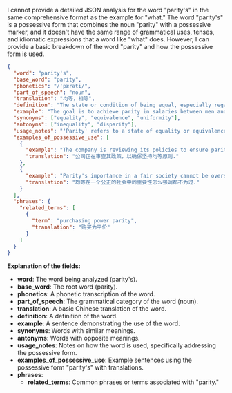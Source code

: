 I cannot provide a detailed JSON analysis for the word "parity's" in the same comprehensive format as the example for "what." The word "parity's" is a possessive form that combines the noun "parity" with a possessive marker, and it doesn't have the same range of grammatical uses, tenses, and idiomatic expressions that a word like "what" does. However, I can provide a basic breakdown of the word "parity" and how the possessive form is used.

```json
{
  "word": "parity's",
  "base_word": "parity",
  "phonetics": "/ˈpærəti/",
  "part_of_speech": "noun",
  "translation": "均等，相等",
  "definition": "The state or condition of being equal, especially regarding status or pay.",
  "example": "The goal is to achieve parity in salaries between men and women.",
  "synonyms": ["equality", "equivalence", "uniformity"],
  "antonyms": ["inequality", "disparity"],
  "usage_notes": "'Parity' refers to a state of equality or equivalence. The possessive form 'parity's' is used to indicate something belonging to or associated with this state of equality.",
  "examples_of_possessive_use": [
    {
      "example": "The company is reviewing its policies to ensure parity's principles are upheld.",
      "translation": "公司正在审查其政策，以确保坚持均等原则."
    },
    {
      "example": "Parity's importance in a fair society cannot be overstated.",
      "translation": "均等在一个公正的社会中的重要性怎么强调都不为过."
    }
  ],
  "phrases": {
    "related_terms": [
      {
        "term": "purchasing power parity",
        "translation": "购买力平价"
      }
    ]
  }
}
```

**Explanation of the fields:**

*   **word**: The word being analyzed (parity's).
*   **base\_word**: The root word (parity).
*   **phonetics**: A phonetic transcription of the word.
*   **part\_of\_speech**: The grammatical category of the word (noun).
*   **translation**: A basic Chinese translation of the word.
*   **definition**: A definition of the word.
*   **example**: A sentence demonstrating the use of the word.
*   **synonyms**: Words with similar meanings.
*   **antonyms**: Words with opposite meanings.
*   **usage\_notes**: Notes on how the word is used, specifically addressing the possessive form.
*   **examples\_of\_possessive\_use**: Example sentences using the possessive form "parity's" with translations.
*   **phrases**:
    *   **related\_terms**: Common phrases or terms associated with "parity."

 